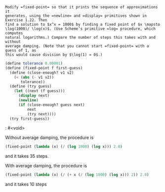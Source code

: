     Modify =fixed-point= so that it prints the sequence of approximations it
    generates, using the =newline= and =display= primitives shown in Exercise 1.22. Then
    find a solution to $x^x = 1000$ by finding a fixed point of $x \mapsto
    \log(1000)/ \log(x)$. (Use Scheme’s primitive =log= procedure, which computes
    natural logarithms.) Compare the number of steps this takes with and without
    average damping. (Note that you cannot start =fixed-point= with a guess of 1, as
    this would cause division by $\log(1) = 0$.)

```scheme :session,"1.36"
(define tolerance 0.00001)
(define (fixed-point f first-guess)
  (define (close-enough? v1 v2)
    (< (abs (- v1 v2))
       tolerance))
  (define (try guess)
    (let ((next (f guess)))
      (display next)
      (newline)
      (if (close-enough? guess next)
          next
          (try next))))
  (try first-guess))
```

: #&lt;void>

Without average damping, the procedure is

```scheme :session,"1.36"
(fixed-point (lambda (x) (/ (log 1000) (log x))) 2.0)
```

and it takes 35 steps.

With average damping, the procedure is

```scheme :session,"1.36"
(fixed-point (lambda (x) (/ (+ x (/ (log 1000) (log x))) 2)) 2.0)
```

and it takes 10 steps

